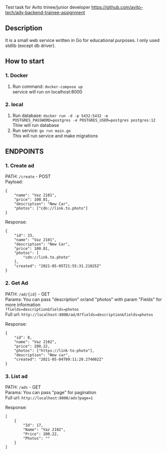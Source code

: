 Test task for Avito trinee/junior developer https://github.com/avito-tech/adv-backend-trainee-assignment

## Description
It is a small web service written in Go for educational purposes. I only used stdlib (except db driver).

## How to start

### 1. Docker
1. Run command: `docker-compose up` \
service will run on localhost:8000

### 2. local
1. Run database: `docker run -d -p 5432:5432 -e POSTGRES_PASSWORD=postgres -e POSTGRES_USER=postgres postgres:12` \
Thiw will run database
2. Run service: `go run main.go` \
This will run service and make migrations

## ENDPOINTS

### 1. Create ad
PATH: `/create` - POST \
Payload:
```
{
    "name": "Vaz 2101",
    "price": 100.01,
    "description": "New Car",
    "photos": ["cdn://link.to.photo"]
}
```

Response:
```
{
    "id": 33,
    "name": "Vaz 2101",
    "description": "New Car",
    "price": 100.01,
    "photos": [
        "cdn://link.to.photo"
    ],
    "created": "2021-05-05T21:55:31.21025Z"
}
```

### 2. Get Ad
PATH: `/ad/{id}` - GET \
Params: You can pass "description" or/and "photos" with param "Fields" for more information \
`?fields=description&fields=photos` \
Full url: `http://localhost:8000/ad/8?fields=description&fields=photos`

Response:
```
{
    "id": 8,
    "name": "Vaz 2102",
    "price": 200.22,
    "photos": ["https://link-to-photo"],
    "description": "New car",
    "created": "2021-05-04T09:11:20.274002Z"
}
```


### 3. List ad
PATH: `/ads` - GET \
Params: You can pass "page" for pagination \
Full url: `http://localhost:8000/ads?page=1`

Response:
```
[
    {
        "Id": 17,
        "Name": "Vaz 2102",
        "Price": 200.22,
        "Photos": ""
    }
]
```